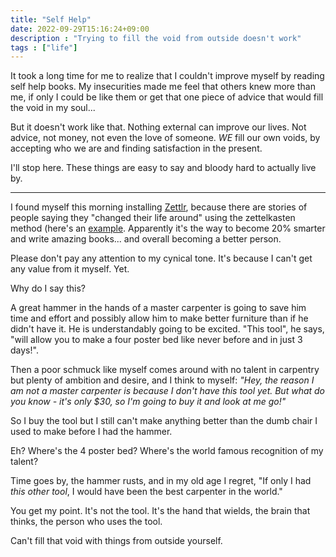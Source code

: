 ```yaml
---
title: "Self Help"
date: 2022-09-29T15:16:24+09:00
description : "Trying to fill the void from outside doesn't work"
tags : ["life"]
---
```


It took a long time for me to realize that I couldn't improve myself by
reading self help books. My insecurities made me feel that others knew
more than me, if only I could be like them or get that one piece of advice
that would fill the void in my soul...

But it doesn't work like that. Nothing external can improve our lives. Not
advice, not money, not even the love of someone. _WE_ fill our own voids,
by accepting who we are and finding satisfaction in the present.

I'll stop here. These things are easy to say and bloody hard to
actually live by.

---

I found myself this morning installing [Zettlr](https://www.zettlr.com/#), 
because there are stories of people saying they "changed their life
around" using the zettelkasten method (here's an
[example](https://www.bryanlee.net/blog/the-life-changing-magic-of-zettelkasten). Apparently it's
the way to become 20% smarter and write amazing books... and overall
becoming a better person.

Please don't pay any attention to my cynical tone. It's because I can't
get any value from it myself. Yet. 

Why do I say this?

A great hammer in the hands of a master carpenter is going to save him
time and effort and possibly allow him to make better furniture than if he
didn't have it. He is understandably going to be excited. "This tool", he
says, "will allow you to make a four poster bed like never before and in
just 3 days!".

Then a poor schmuck like myself  comes around with no talent in carpentry
but plenty of ambition and desire, and I think to myself: _"Hey, the
reason I am not a master carpenter is because I don't have this tool yet.
But what do you know - it's only $30, so I'm going to buy it and look at
me go!"_

So I buy the tool but I still can't make anything better than the dumb
chair I used to make before  I had the hammer. 

Eh? Where's the 4 poster bed? Where's the world famous recognition of my
talent?

Time goes by, the hammer rusts, and in my old age I regret, "If only I had
_this other tool_, I would have been the best carpenter in the world."

You get my point. It's not the tool. It's the hand that wields, the brain
that thinks, the person who uses the tool.

Can't fill that void with things from outside yourself.

